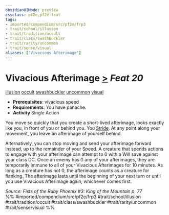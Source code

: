 ```yaml
---
obsidianUIMode: preview
cssclass: pf2e,pf2e-feat
tags:
- imported/compendium/src/pf2e/frp3
- trait/school/illusion
- trait/tradition/occult
- trait/class/swashbuckler
- trait/rarity/uncommon
- trait/sense/visual
aliases: ["Vivacious Afterimage"]
---
```

# Vivacious Afterimage  [>](chapter-9-playing-the-game.md#Actions "Single Action") *Feat 20*  
[illusion](illusion.md)  [occult](occult.md)  [swashbuckler](rules/traits/swashbuckler-apg.md)  [uncommon](uncommon.md)  [visual](visual.md)  

- **Prerequisites**: vivacious speed
- **Requirements**: You have panache.
- **Activity** Single Action

You move so quickly that you create a short-lived afterimage, looks exactly like you, in front of you or behind you. You [Stride](stride.md). At any point along your movement, you leave an afterimage of yourself behind.

Alternatively, you can stop moving and send your afterimage forward instead, up to the remainder of your Speed. A creature that spends actions to engage with your afterimage can attempt to 0 with a Will save against your class DC. Once an enemy has 0 any of your afterimages, they are temporarily immune to all of your Vivacious Afterimages for 10 minutes. As long as a creature has not 0, the afterimage counts as a creature for flanking. The afterimage lasts until the beginning of your next turn or until you use Vivacious Afterimage again, whichever comes first.

*Source: Fists of the Ruby Phoenix #3: King of the Mountain p. 77*  
%% #imported/compendium/src/pf2e/frp3 #trait/school/illusion #trait/tradition/occult #trait/class/swashbuckler #trait/rarity/uncommon #trait/sense/visual %%